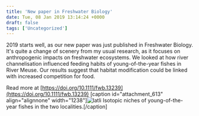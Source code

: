 ```yaml
---
title: 'New paper in Freshwater Biology'
date: Tue, 08 Jan 2019 13:14:24 +0000
draft: false
tags: ['Uncategorized']
---
```


2019 starts well, as our new paper was just published in Freshwater Biology. It's quite a change of scenery from my usual research, as it focuses on anthropogenic impacts on freshwater ecosystems. We looked at how river channelisation influenced feeding habits of young-of-the-year fishes in River Meuse. Our results suggest that habitat modification could be linked with increased competition for food.

Read more at [https://doi.org/10.1111/fwb.13239](https://doi.org/10.1111/fwb.13239) \[caption id="attachment\_613" align="alignnone" width="1238"\]![latli](https://loicnmichel.files.wordpress.com/2019/01/latli-e1548255196508.jpg) Isotopic niches of young-of-the-year fishes in the two localities.\[/caption\]